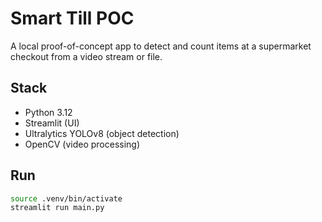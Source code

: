 # Smart Till POC

A local proof-of-concept app to detect and count items at a supermarket checkout from a video stream or file.

## Stack
- Python 3.12
- Streamlit (UI)
- Ultralytics YOLOv8 (object detection)
- OpenCV (video processing)

## Run

```bash
source .venv/bin/activate
streamlit run main.py
